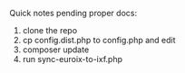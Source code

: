 Quick notes pending proper docs:


1. clone the repo
2. cp config.dist.php to config.php and edit
3. composer update
4. run sync-euroix-to-ixf.php
